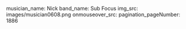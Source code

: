 musician_name: Nick
band_name: Sub Focus
img_src: images/musician0608.png
onmouseover_src: 
pagination_pageNumber: 1886
